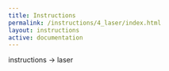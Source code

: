 ```yaml
---
title: Instructions
permalink: /instructions/4_laser/index.html
layout: instructions
active: documentation
---
```

instructions -> laser